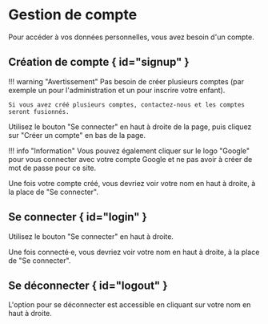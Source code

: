 # Gestion de compte

Pour accéder à vos données personnelles, vous avez besoin d'un compte.

## Création de compte { id="signup" }

!!! warning "Avertissement"
    Pas besoin de créer plusieurs comptes (par exemple un pour l'administration et un pour inscrire votre enfant).

    Si vous avez créé plusieurs comptes, contactez-nous et les comptes seront fusionnés.

Utilisez le bouton "Se connecter" en haut à droite de la page, puis cliquez sur "Créer un compte" en bas de la page.

!!! info "Information"
    Vous pouvez également cliquer sur le logo "Google" pour vous connecter avec votre compte Google et ne pas avoir à créer de mot de passe pour ce site.

Une fois votre compte créé, vous devriez voir votre nom en haut à droite, à la place de "Se connecter".

## Se connecter { id="login" }

Utilisez le bouton "Se connecter" en haut à droite.

Une fois connecté·e, vous devriez voir votre nom en haut à droite, à la place de "Se connecter".

## Se déconnecter { id="logout" }

L'option pour se déconnecter est accessible en cliquant sur votre nom en haut à droite.

